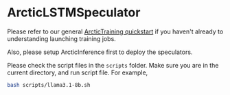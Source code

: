# ArcticLSTMSpeculator

Please refer to our general [ArcticTraining quickstart](https://github.com/snowflakedb/ArcticTraining/tree/main?tab=readme-ov-file#quickstart) if you haven't already to understanding launching training jobs.

Also, please setup ArcticInference first to deploy the speculators.

Please check the script files in the `scripts` folder. Make sure you are in the current directory, and run script file. For example,

```bash
bash scripts/llama3.1-8b.sh
```
